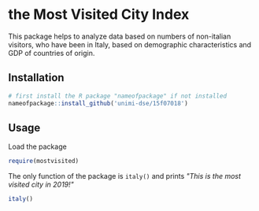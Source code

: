 # the Most Visited City Index

This package helps to analyze data based on numbers of non-italian visitors, who have been in Italy, based on demographic characteristics and GDP of countries of origin.

## Installation

```R
# first install the R package "nameofpackage" if not installed
nameofpackage::install_github('unimi-dse/15f07018')
```

## Usage

Load the package

```R
require(mostvisited)
```

The only function of the package is `italy()` and prints _"This is the most visited city in 2019!"_

```R
italy()
```
